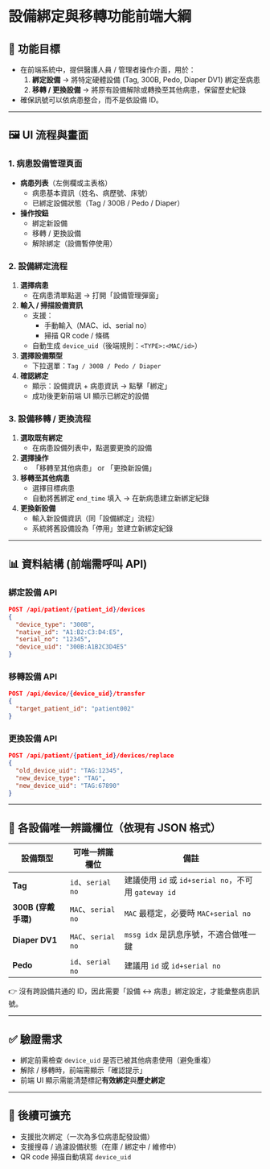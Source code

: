 # 設備綁定與移轉功能前端大綱

## 🎯 功能目標
- 在前端系統中，提供醫護人員 / 管理者操作介面，用於：
  1. **綁定設備** → 將特定硬體設備 (Tag, 300B, Pedo, Diaper DV1) 綁定至病患  
  2. **移轉 / 更換設備** → 將原有設備解除或轉換至其他病患，保留歷史紀錄  
- 確保訊號可以依病患整合，而不是依設備 ID。

---

## 🖼️ UI 流程與畫面

### 1. 病患設備管理頁面
- **病患列表**（左側欄或主表格）
  - 病患基本資訊（姓名、病歷號、床號）
  - 已綁定設備狀態（Tag / 300B / Pedo / Diaper）
- **操作按鈕**
  - 綁定新設備
  - 移轉 / 更換設備
  - 解除綁定（設備暫停使用）

### 2. 設備綁定流程
1. **選擇病患**
   - 在病患清單點選 → 打開「設備管理彈窗」
2. **輸入 / 掃描設備資訊**
   - 支援：
     - 手動輸入（MAC、id、serial no）
     - 掃描 QR code / 條碼
   - 自動生成 `device_uid`（後端規則：`<TYPE>:<MAC/id>`）
3. **選擇設備類型**
   - 下拉選單：`Tag / 300B / Pedo / Diaper`
4. **確認綁定**
   - 顯示：設備資訊 + 病患資訊 → 點擊「綁定」  
   - 成功後更新前端 UI 顯示已綁定的設備

### 3. 設備移轉 / 更換流程
1. **選取既有綁定**
   - 在病患設備列表中，點選要更換的設備
2. **選擇操作**
   - 「移轉至其他病患」 or 「更換新設備」
3. **移轉至其他病患**
   - 選擇目標病患
   - 自動將舊綁定 `end_time` 填入 → 在新病患建立新綁定紀錄
4. **更換新設備**
   - 輸入新設備資訊（同「設備綁定」流程）
   - 系統將舊設備設為「停用」並建立新綁定紀錄

---

## 📊 資料結構 (前端需呼叫 API)

### 綁定設備 API
```json
POST /api/patient/{patient_id}/devices
{
  "device_type": "300B",
  "native_id": "A1:B2:C3:D4:E5",
  "serial_no": "12345",
  "device_uid": "300B:A1B2C3D4E5"
}
```

### 移轉設備 API
```json
POST /api/device/{device_uid}/transfer
{
  "target_patient_id": "patient002"
}
```

### 更換設備 API
```json
POST /api/patient/{patient_id}/devices/replace
{
  "old_device_uid": "TAG:12345",
  "new_device_type": "TAG",
  "new_device_uid": "TAG:67890"
}
```

---

## 🔑 各設備唯一辨識欄位（依現有 JSON 格式）

| 設備類型 | 可唯一辨識欄位 | 備註 |
|----------|----------------|------|
| **Tag** | `id`、`serial no` | 建議使用 `id` 或 `id+serial no`，不可用 `gateway id` |
| **300B (穿戴手環)** | `MAC`、`serial no` | `MAC` 最穩定，必要時 `MAC+serial no` |
| **Diaper DV1** | `MAC`、`serial no` | `mssg idx` 是訊息序號，不適合做唯一鍵 |
| **Pedo** | `id`、`serial no` | 建議用 `id` 或 `id+serial no` |

👉 沒有跨設備共通的 ID，因此需要「設備 ↔ 病患」綁定設定，才能彙整病患訊號。  

---

## ✅ 驗證需求
- 綁定前需檢查 `device_uid` 是否已被其他病患使用（避免重複）
- 解除 / 移轉時，前端需顯示「確認提示」  
- 前端 UI 顯示需能清楚標記**有效綁定**與**歷史綁定**  

---

## 🚀 後續可擴充
- 支援批次綁定（一次為多位病患配發設備）
- 支援搜尋 / 過濾設備狀態（在庫 / 綁定中 / 維修中）
- QR code 掃描自動填寫 `device_uid`
